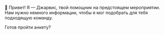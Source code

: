 🧠 Привет! Я — Джарвис, твой помощник на предстоящем мероприятии.
Нам нужно немного информации, чтобы я мог подобрать для тебя подходящую команду.

Готов пройти анкету?
